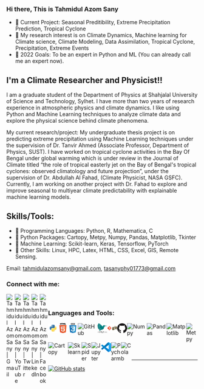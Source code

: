 ### Hi there, This is Tahmidul Azom Sany
- 🔭 Current Project: Seasonal Preditibility, Extreme Precipitation Prediction, Tropical Cyclone 
- 🔭 My research interest is on Climate Dynamics, Machine learning for Climate science, Climate Modeling, Data Assimilation, Tropical Cyclone, Precipitation, Extreme Events
- 🥅 2022 Goals: To be an expert in Python and ML (You can already call me an expert now).

## I'm a Climate Researcher and Physicist!!
I am a graduate student of the Department of Physics at Shahjalal University of Science and Technology, Sylhet. I have more than two years of research experience in atmospheric physics and climate dynamics. I like using Python and Machine Learning techniques to analyze climate data and explore the physical science behind climate phenomena.

My current research/project: My undergraduate thesis project is on predicting extreme precipitation using Machine Learning techniques under the supervision of Dr. Tanvir Ahmed (Associate Professor, Department of Physics, SUST). I have worked on tropical cyclone activities in the Bay Of Bengal under global warming which is under review in the Journal of Climate titled “the role of tropical easterly jet on the Bay of Bengal's tropical cyclones: observed climatology and future projection”, under the supervision of Dr. Abdullah Al Fahad, (Climate Physicist, NASA GSFC). Currently, I am working on another project with Dr. Fahad to explore and improve seasonal to multiyear climate predictability with explainable machine learning models.

## Skills/Tools:
- 🧰 Programming Languages: Python, R, Mathematica, C
- 🧰 Python Packages: Cartopy, Metpy, Numpy, Pandas, Matplotlib, Tkinter
- 🧰 Machine Learning: Scikit-learn, Keras, Tensorflow, PyTorch
- 🧰 Other Skills: Linux, HPC, Latex, HTML, CSS, Excel, GIS, Remote Sensing.

Email: tahmidulazomsany@gmail.com, tasanyphy01773@gmail.com 


### Connect with me:
[<img align="left" alt="Tahmidul Azom Sany | Gmail" width="22px" src="https://cdn.jsdelivr.net/npm/simple-icons@3.13.0/icons/gmail.svg" />][email1]
[<img align="left" alt="Tahmidul Azom Sany | YouTube" width="22px" src="https://cdn.jsdelivr.net/npm/simple-icons@v3/icons/youtube.svg" />][youtube]
[<img align="left" alt="Tahmidul Azom Sany | Twitter" width="22px" src="https://cdn.jsdelivr.net/npm/simple-icons@v3/icons/twitter.svg" />][twitter]
[<img align="left" alt="Tahmidul Azom Sany | LinkedIn" width="22px" src="https://cdn.jsdelivr.net/npm/simple-icons@v3/icons/linkedin.svg" />][linkedin]
[<img align="left" alt="Tahmidul Azom Sany | Facebook" width="22px" src="https://cdn.jsdelivr.net/npm/simple-icons@3.13.0/icons/facebook.svg" />][facebook]

<br /> 

### Languages and Tools:

[<img align="left" alt="Python" width="26px" src="https://raw.githubusercontent.com/github/explore/80688e429a7d4ef2fca1e82350fe8e3517d3494d/topics/python/python.png" />][github]
[<img align="left" alt="HTML5" width="26px" src="https://raw.githubusercontent.com/github/explore/80688e429a7d4ef2fca1e82350fe8e3517d3494d/topics/html/html.png" />][github]
[<img align="left" alt="CSS3" width="26px" src="https://raw.githubusercontent.com/github/explore/80688e429a7d4ef2fca1e82350fe8e3517d3494d/topics/css/css.png" />][github]
[<img align="left" alt="GitHub" width="52px" src="https://www.tensorflow.org/resources/images/tf-logo-card-16x9.png" />][github]
[<img align="left" alt="CSS3" width="26px" src="https://raw.githubusercontent.com/github/explore/80688e429a7d4ef2fca1e82350fe8e3517d3494d/topics/latex/latex.png" />][github]
[<img align="left" alt="Git" width="26px" src="https://raw.githubusercontent.com/github/explore/80688e429a7d4ef2fca1e82350fe8e3517d3494d/topics/git/git.png" />][github]
[<img align="left" alt="GitHub" width="26px" src="https://raw.githubusercontent.com/github/explore/78df643247d429f6cc873026c0622819ad797942/topics/github/github.png" />][github]
[<img align="left" alt="Numpy" width="52px" src="https://encrypted-tbn0.gstatic.com/images?q=tbn:ANd9GcRvr0kYCmqg-rel951vTDzxFO1AGNqWuRdivay0YTm24puJHicWgiLs1s0jQOKjnRRGsXw&usqp=CAU" />][github]
[<img align="left" alt="Pandas" width="52px" src="https://upload.wikimedia.org/wikipedia/commons/thumb/e/ed/Pandas_logo.svg/300px-Pandas_logo.svg.png" />][github]
[<img align="left" alt="Matplotlib" width="52px" src="https://matplotlib.org/_static/logo2_compressed.svg" />][github]
[<img align="left" alt="Metpy" width="26px" src="https://pbs.twimg.com/profile_images/841437284767539200/SqjqHdLv_400x400.jpg" />][github]
[<img align="left" alt="Cartopy" width="52px" src="https://scitools.org.uk/cartopy/docs/v0.16/_images/sphx_glr_logo_001.png" />][github]
[<img align="left" alt="Sklearn" width="36px" src="https://upload.wikimedia.org/wikipedia/commons/thumb/0/05/Scikit_learn_logo_small.svg/2560px-Scikit_learn_logo_small.svg.png" />][github]
<br />
<br />
[<img align="left" alt="Spider" width="26px" src="https://upload.wikimedia.org/wikipedia/commons/thumb/7/7e/Spyder_logo.svg/1200px-Spyder_logo.svg.png" />][github]
[<img align="left" alt="Jupyter" width="26px" src="https://pbs.twimg.com/profile_images/954072623410917376/fGBUdNf__400x400.jpg" />][github]
[<img align="left" alt="Visual Studio Code" width="26px" src="https://raw.githubusercontent.com/github/explore/80688e429a7d4ef2fca1e82350fe8e3517d3494d/topics/visual-studio-code/visual-studio-code.png" />][github]
[<img align="left" alt="Pycharm" width="26px" src="https://upload.wikimedia.org/wikipedia/commons/thumb/1/1d/PyCharm_Icon.svg/1200px-PyCharm_Icon.svg.png" />][github]
[<img align="left" alt="Colab" width="28px" src="https://colab.research.google.com/img/colab_favicon_256px.png" />][github]

<br />
<br />

---

[![GitHub stats](https://github-readme-stats.vercel.app/api?username=tasanyphy01773)](https://github.com/anuraghazra/github-readme-stats)




[twitter]: https://twitter.com/AzomSany
[youtube]: https://www.youtube.com/c/TahmidulAzomSany
[linkedin]: https://www.linkedin.com/in/tasanyphy01773/
[email1]: tasanyphy01773@gmail.com
[email2]: tahmidulazomsany@gmail.com
[facebook]: https://www.facebook.com/tasanyphy01773
[github]: https://github.com/tasanyphy01773



